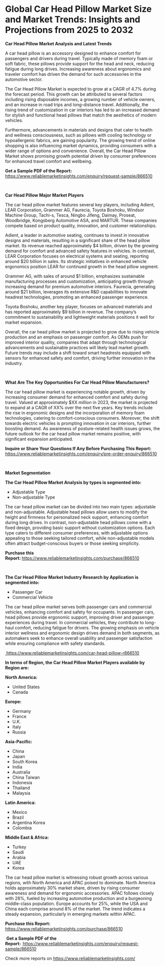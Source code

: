 <p><h1>Global Car Head Pillow Market Size and Market Trends: Insights and Projections from 2025 to 2032</h1></p><p><strong>Car Head Pillow Market Analysis and Latest Trends</strong></p>
<p><p>A car head pillow is an accessory designed to enhance comfort for passengers and drivers during travel. Typically made of memory foam or soft fabric, these pillows provide support for the head and neck, reducing fatigue during long drives. Increasing awareness about ergonomics and traveler comfort has driven the demand for such accessories in the automotive sector.</p><p>The Car Head Pillow Market is expected to grow at a CAGR of 4.7% during the forecast period. This growth can be attributed to several factors including rising disposable incomes, a growing number of vehicle owners, and an increase in road trips and long-distance travel. Additionally, the rising trend of customization in car interiors has led to an increased demand for stylish and functional head pillows that match the aesthetics of modern vehicles.</p><p>Furthermore, advancements in materials and designs that cater to health and wellness consciousness, such as pillows with cooling technology or hypoallergenic fabrics, are gaining popularity. The growing trend of online shopping is also influencing market dynamics, providing consumers with a wider range of options and convenience. Overall, the Car Head Pillow Market shows promising growth potential driven by consumer preferences for enhanced travel comfort and wellbeing.</p></p>
<p><strong>Get a Sample PDF of the Report:&nbsp;</strong> <a href="https://www.reliablemarketinsights.com/enquiry/request-sample/866510?utm_campaign=3031&utm_medium=2&utm_source=Github&utm_content=ia&utm_term=04042025&utm_id=car-head-pillow">https://www.reliablemarketinsights.com/enquiry/request-sample/866510</a></p>
<p>&nbsp;</p>
<p><strong>Car Head Pillow Major Market Players</strong></p>
<p><p>The car head pillow market features several key players, including Adient, LEAR Corporation, Grammer AG, Faurecia, Toyota Boshoku, Windsor Machine Group, Tachi-s, Tesca, Ningbo Jifeng, Daimay, Proseat, Woodbridge, Kongsberg Automotive ASA, and MARTUR. These companies compete based on product quality, innovation, and customer relationships.</p><p>Adient, a leader in automotive seating, continues to invest in innovative designs and materials, resulting in a significant share of the head pillow market. Its revenue reached approximately $4 billion, driven by the growing demand for comfort and advanced safety features in vehicles. In contrast, LEAR Corporation focuses on electrical systems and seating, reporting around $20 billion in sales. Its strategic initiatives in enhanced vehicle ergonomics position LEAR for continued growth in the head pillow segment.</p><p>Grammer AG, with sales of around $1 billion, emphasizes sustainable manufacturing processes and customization, anticipating growth through increasing demand for premium automotive interiors. Faurecia, generating around $21 billion, leverages its extensive R&D capabilities to innovate headrest technologies, promoting an enhanced passenger experience.</p><p>Toyota Boshoku, another key player, focuses on advanced materials and has reported approximately $9 billion in revenue. The company’s commitment to sustainability and lightweight materials positions it well for market expansion.</p><p>Overall, the car head pillow market is projected to grow due to rising vehicle production and an emphasis on passenger comfort. As OEMs push for improved interior quality, companies that adapt through technological advancements and sustainable practices will likely lead market growth. Future trends may include a shift toward smart headrests equipped with sensors for enhanced safety and comfort, driving further innovation in the industry.</p></p>
<p>&nbsp;</p>
<p><strong>What Are The Key Opportunities For Car Head Pillow Manufacturers?</strong></p>
<p><p>The car head pillow market is experiencing notable growth, driven by increasing consumer demand for enhanced comfort and safety during travel. Valued at approximately $XX million in 2023, the market is projected to expand at a CAGR of XX% over the next five years. Key trends include the rise in ergonomic designs and the incorporation of memory foam technologies, catering to comfort-conscious consumers. Moreover, the shift towards electric vehicles is prompting innovation in car interiors, further boosting demand. As awareness of posture-related health issues grows, the future outlook for the car head pillow market remains positive, with significant expansion anticipated.</p></p>
<p><strong>Inquire or Share Your Questions If Any Before Purchasing This Report:</strong> <a href="https://www.reliablemarketinsights.com/enquiry/pre-order-enquiry/866510?utm_campaign=3031&utm_medium=2&utm_source=Github&utm_content=ia&utm_term=04042025&utm_id=car-head-pillow">https://www.reliablemarketinsights.com/enquiry/pre-order-enquiry/866510</a></p>
<p>&nbsp;</p>
<p><strong>Market Segmentation</strong></p>
<p><strong>The Car Head Pillow Market Analysis by types is segmented into:</strong></p>
<p><ul><li>Adjustable Type</li><li>Non-adjustable Type</li></ul></p>
<p><p>The car head pillow market can be divided into two main types: adjustable and non-adjustable. Adjustable head pillows allow users to modify the height and firmness for personalized neck support, enhancing comfort during long drives. In contrast, non-adjustable head pillows come with a fixed design, providing basic support without customization options. Each type caters to different consumer preferences, with adjustable options appealing to those seeking tailored comfort, while non-adjustable models often attract budget-conscious buyers or those seeking simplicity.</p></p>
<p><strong>Purchase this Report:&nbsp;</strong><a href="https://www.reliablemarketinsights.com/purchase/866510?utm_campaign=3031&utm_medium=2&utm_source=Github&utm_content=ia&utm_term=04042025&utm_id=car-head-pillow">https://www.reliablemarketinsights.com/purchase/866510</a></p>
<p>&nbsp;</p>
<p><strong>The Car Head Pillow Market Industry Research by Application is segmented into:</strong></p>
<p><ul><li>Passenger Car</li><li>Commercial Vehicle</li></ul></p>
<p><p>The car head pillow market serves both passenger cars and commercial vehicles, enhancing comfort and safety for occupants. In passenger cars, head pillows provide ergonomic support, improving driver and passenger experiences during travel. In commercial vehicles, they contribute to long-haul comfort, reducing fatigue for drivers. The growing emphasis on vehicle interior wellness and ergonomic design drives demand in both segments, as automakers seek to enhance overall usability and passenger satisfaction while ensuring compliance with safety standards.</p></p>
<p><a href="https://www.reliablemarketinsights.com/car-head-pillow-r866510?utm_campaign=3031&utm_medium=2&utm_source=Github&utm_content=ia&utm_term=04042025&utm_id=car-head-pillow">&nbsp;https://www.reliablemarketinsights.com/car-head-pillow-r866510</a></p>
<p><strong>In terms of Region, the Car Head Pillow Market Players available by Region are:</strong></p>
<p>
    <p> <strong> North America: </strong>
        <ul>
            <li>United States</li>
            <li>Canada</li>
        </ul>
        </p> 
    <p> <strong> Europe: </strong>
        <ul>
            <li>Germany</li>
            <li>France</li>
            <li>U.K.</li>
            <li>Italy</li>
            <li>Russia</li>
        </ul>
        </p> 
    <p> <strong> Asia-Pacific: </strong>
        <ul>
            <li>China</li>
            <li>Japan</li>
            <li>South Korea</li>
            <li>India</li>
            <li>Australia</li>
            <li>China Taiwan</li>
            <li>Indonesia</li>
            <li>Thailand</li>
            <li>Malaysia</li>
        </ul>
        </p> 
    <p> <strong> Latin America: </strong>
        <ul>
            <li>Mexico</li>
            <li>Brazil</li>
            <li>Argentina Korea</li>
            <li>Colombia</li>
        </ul>
        </p> 
    <p> <strong> Middle East & Africa: </strong>
        <ul>
            <li>Turkey</li>
            <li>Saudi</li>
            <li>Arabia</li>
            <li>UAE</li>
            <li>Korea</li>
        </ul>
    </p>
    </p>
<p><p>The car head pillow market is witnessing robust growth across various regions, with North America and APAC poised to dominate. North America holds approximately 30% market share, driven by rising consumer awareness and demand for ergonomic accessories. APAC follows closely with 28%, fueled by increasing automotive production and a burgeoning middle-class population. Europe accounts for 25%, while the USA and China each comprise around 8% of the market. The trend indicates a steady expansion, particularly in emerging markets within APAC.</p></p>
<p><strong>Purchase this Report: </strong><a href="https://www.reliablemarketinsights.com/purchase/866510?utm_campaign=3031&utm_medium=2&utm_source=Github&utm_content=ia&utm_term=04042025&utm_id=car-head-pillow">https://www.reliablemarketinsights.com/purchase/866510</a></p>
<p>&nbsp;<strong>Get a Sample PDF of the Report:&nbsp;&nbsp;</strong><a href="https://www.reliablemarketinsights.com/enquiry/request-sample/866510?utm_campaign=3031&utm_medium=2&utm_source=Github&utm_content=ia&utm_term=04042025&utm_id=car-head-pillow">https://www.reliablemarketinsights.com/enquiry/request-sample/866510</a></p>
<p><strong></strong></p>
<p>Check more reports on <a href="https://www.reliablemarketinsights.com/?utm_campaign=3031&utm_medium=2&utm_source=Github&utm_content=ia&utm_term=04042025&utm_id=car-head-pillow">https://www.reliablemarketinsights.com/</a></p>